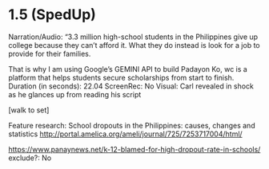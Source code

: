 # 1.5 (SpedUp)

Narration/Audio: “3.3 million high-school students in the Philippines give up college because they can’t afford it. What they do instead is look for a job to provide for their families.

That is why I am using Google’s GEMINI API to build Padayon Ko, wc is a platform that helps students secure scholarships from start to finish.
Duration (in seconds): 22.04
ScreenRec: No
Visual: Carl revealed in shock as he glances up from reading his script

[walk to set]

Feature research: 
School dropouts in the Philippines: causes, changes and statistics
http://portal.amelica.org/ameli/journal/725/7253717004/html/

https://www.panaynews.net/k-12-blamed-for-high-dropout-rate-in-schools/
exclude?: No